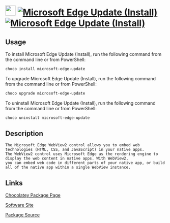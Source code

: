 ﻿# <img src="https://cdn.jsdelivr.net/gh/strausmann/ChocolateyPackages/icons/microsoft-edge.png" width="32" height="32"/> [![Microsoft Edge Update (Install)](https://img.shields.io/chocolatey/v/microsoft-edge-update.svg?label=Microsoft+Edge+Update+(Install))](https://community.chocolatey.org/packages/microsoft-edge-update) [![Microsoft Edge Update (Install)](https://img.shields.io/chocolatey/dt/microsoft-edge-update.svg)](https://community.chocolatey.org/packages/microsoft-edge-update)

## Usage

To install Microsoft Edge Update (Install), run the following command from the command line or from PowerShell:

```powershell
choco install microsoft-edge-update
```

To upgrade Microsoft Edge Update (Install), run the following command from the command line or from PowerShell:

```powershell
choco upgrade microsoft-edge-update
```

To uninstall Microsoft Edge Update (Install), run the following command from the command line or from PowerShell:

```powershell
choco uninstall microsoft-edge-update
```

## Description


	The Microsoft Edge WebView2 control allows you to embed web technologies (HTML, CSS, and JavaScript) in your native apps.
	The WebView2 control uses Microsoft Edge as the rendering engine to display the web content in native apps. With WebView2,
	you can embed web code in different parts of your native app, or build all of the native app within a single WebView instance.
	

## Links

[Chocolatey Package Page](https://community.chocolatey.org/packages/microsoft-edge-update)

[Software Site](https://developer.microsoft.com/en-us/microsoft-edge/webview2)

[Package Source](https://github.com/strausmann/ChocolateyPackages/tree/master/manual/Microsoft/microsoft-edge-update)

